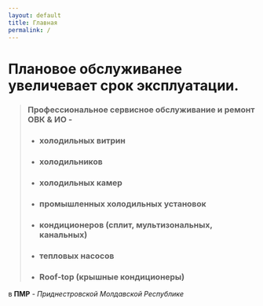 ```yaml
---
layout: default
title: Главная
permalink: /
---
```

# Плановое обслуживанее увеличевает срок эксплуатации.

> ### Профессиональное сервисное обслуживание и ремонт ОВК & ИО -
> - ### холодильных витрин
> - ### холодильников
> - ### холодильных камер
> - ### промышленных холодильных установок
> - ### кондиционеров \(сплит, мультизональных, канальных)
> - ### тепловых насосов
> - ### Roof-top \(крышные кондиционеры)

  в **ПМР** - *Приднестровской Молдавской Республике*
